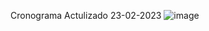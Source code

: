 Cronograma Actulizado 23-02-2023
![image](https://user-images.githubusercontent.com/109248364/221069754-0ceedb3b-1c5d-4f10-9ce6-81530be45776.png)


